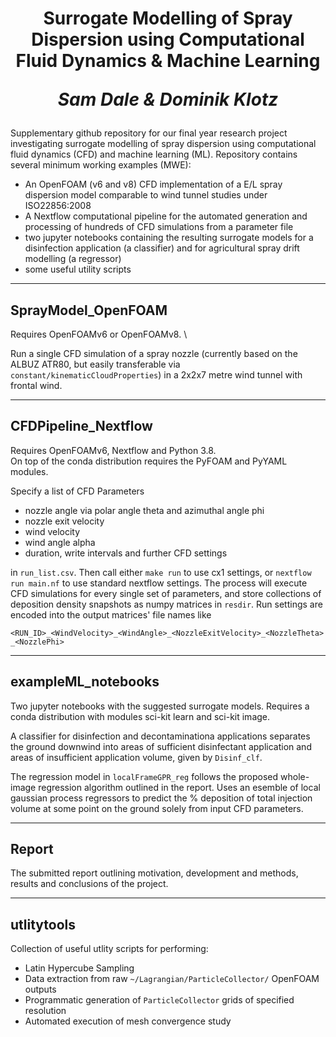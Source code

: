 # <p align="center"> Surrogate Modelling of Spray Dispersion using Computational Fluid Dynamics & Machine Learning </p> <p align="center"> *Sam Dale & Dominik Klotz* </p>


Supplementary github repository for our final year research project investigating surrogate modelling of spray dispersion using computational fluid dynamics (CFD) and machine learning (ML). Repository contains several minimum working examples (MWE):

* An OpenFOAM (v6 and v8) CFD implementation of a E/L spray dispersion model comparable to wind tunnel studies under ISO22856:2008 
* A Nextflow computational pipeline for the automated generation and processing of hundreds of CFD simulations from a parameter file
* two jupyter notebooks containing the resulting surrogate models for a disinfection application (a classifier) and for agricultural spray drift modelling (a regressor)
* some useful utility scripts
 
___

## **SprayModel_OpenFOAM**

Requires OpenFOAMv6 or OpenFOAMv8. \

Run a single CFD simulation of a spray nozzle (currently based on the ALBUZ ATR80, but easily transferable via `constant/kinematicCloudProperties`) in a 2x2x7 metre wind tunnel with frontal wind.

___

## **CFDPipeline_Nextflow**

Requires OpenFOAMv6, Nextflow and Python 3.8. \
On top of the conda distribution requires the PyFOAM and PyYAML modules. 

Specify a list of CFD Parameters
* nozzle angle via polar angle theta and azimuthal angle phi
* nozzle exit velocity
* wind velocity
* wind angle alpha
* duration, write intervals and further CFD settings 

in `run_list.csv`.  Then call either `make run` to use cx1 settings, or `nextflow run main.nf` to use standard nextflow settings. The process will execute CFD simulations for every single set of parameters, and store collections of deposition density snapshots as numpy matrices in `resdir`. Run settings are encoded into the output matrices' file names like

`<RUN_ID>_<WindVelocity>_<WindAngle>_<NozzleExitVelocity>_<NozzleTheta>_<NozzlePhi>`

___

## **exampleML_notebooks**

Two jupyter notebooks with the suggested surrogate models. Requires a conda distribution with modules sci-kit learn and sci-kit image.

A classifier for disinfection and decontaminationa applications separates the ground downwind into areas of sufficient disinfectant application and areas of insufficient application volume, given by `Disinf_clf`.

The regression model in `localFrameGPR_reg` follows the proposed whole-image regression algorithm outlined in the report. Uses an esemble of local gaussian process regressors to predict the % deposition of total injection volume at some point on the ground solely from input CFD parameters.

___

## **Report**

The submitted report outlining motivation, development and methods, results and conclusions of the project.

___

## **utlitytools**

Collection of useful utlity scripts for performing:

* Latin Hypercube Sampling
* Data extraction from raw `~/Lagrangian/ParticleCollector/` OpenFOAM outputs
* Programmatic generation of `ParticleCollector` grids of specified resolution
* Automated execution of mesh convergence study



